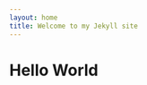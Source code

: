 ```yaml
---
layout: home
title: Welcome to my Jekyll site
---
```


# Hello World

 <!--<div class="post-list">
  <h2>Blog Posts</h2>
  <ul>
    {% for post in site.posts %}
      <li>
        <span class="post-meta">{{ post.date | date: "%b %-d, %Y" }}</span>
        <h3>
          <a class="post-link" href="{{ post.url | relative_url }}">{{ post.title | escape }}</a>
        </h3>
        <p>{{ post.excerpt }}</p>
      </li>
    {% endfor %}
  </ul>
</div>-->
